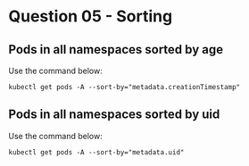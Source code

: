 # Question 05 - Sorting

## Pods in all namespaces sorted by age

Use the command below:
```
kubectl get pods -A --sort-by="metadata.creationTimestamp"
```

## Pods in all namespaces sorted by uid

Use the command below:
```
kubectl get pods -A --sort-by="metadata.uid"
```